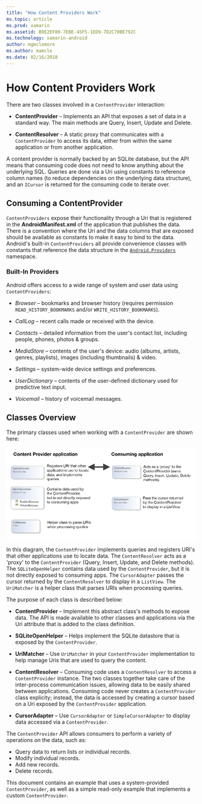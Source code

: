 ```yaml
---
title: "How Content Providers Work"
ms.topic: article
ms.prod: xamarin
ms.assetid: B9E2EF89-7EBE-45F5-1ED9-7D2C70BE792C
ms.technology: xamarin-android
author: mgmclemore
ms.author: mamcle
ms.date: 02/16/2018
---
```


# How Content Providers Work

There are two classes involved in a `ContentProvider` interaction:

- **ContentProvider** &ndash; Implements an API that exposes a set of data
  in a standard way. The main methods are Query, Insert, Update and
  Delete.

- **ContentResolver** &ndash; A static proxy that communicates with a
  `ContentProvider` to access its data, either from within the same
  application or from another application.

A content provider is normally backed by an SQLite database, but the
API means that consuming code does not need to know anything about the
underlying SQL. Queries are done via a Uri using constants to reference
column names (to reduce dependencies on the underlying data structure),
and an `ICursor` is returned for the consuming code to iterate over.


## Consuming a ContentProvider

`ContentProviders` expose their functionality through a Uri that is
registered in the **AndroidManifest.xml** of the application that
publishes the data. There is a convention where the Uri and the data
columns that are exposed should be available as constants to make it
easy to bind to the data. Android's built-in `ContentProviders` all
provide convenience classes with constants that reference the data
structure in the
[`Android.Providers`](https://developer.xamarin.com/api/namespace/Android.Provider/) namespace.



### Built-In Providers

Android offers access to a wide range of system and user data using `ContentProviders`:

- *Browser* &ndash; bookmarks and browser history (requires permission
  `READ_HISTORY_BOOKMARKS` and/or `WRITE_HISTORY_BOOKMARKS`).

- *CallLog* &ndash; recent calls made or received with the device.

- *Contacts* &ndash; detailed information from the user's contact list,
  including people, phones, photos & groups.

- *MediaStore* &ndash; contents of the user's device: audio (albums,
  artists, genres, playlists), images (including thumbnails) & video.

- *Settings* &ndash; system-wide device settings and preferences.

- *UserDictionary* &ndash; contents of the user-defined dictionary used for
  predictive text input.

- *Voicemail* &ndash; history of voicemail messages.



## Classes Overview

The primary classes used when working with a `ContentProvider` are
shown here:

[![Class diagram of Content Provider application and Consuming application interactions](how-it-works-images/classdiagram1.png)](how-it-works-images/classdiagram1.png)

In this diagram, the `ContentProvider` implements queries and registers
URI's that other applications use to locate data. The `ContentResolver`
acts as a 'proxy' to the `ContentProvider` (Query, Insert, Update, and
Delete methods). The `SQLiteOpenHelper` contains data used by the
`ContentProvider`, but it is not directly exposed to consuming apps.
The `CursorAdapter` passes the cursor returned by the `ContentResolver`
to display in a `ListView`. The `UriMatcher` is a helper class that
parses URIs when processing queries.

The purpose of each class is described below:

- **ContentProvider** &ndash; Implement this abstract class's methods to
  expose data. The API is made available to other classes and
  applications via the Uri attribute that is added to the class
  definition.

- **SQLiteOpenHelper** &ndash; Helps implement the SQLite datastore that is
  exposed by the `ContentProvider`.

- **UriMatcher** &ndash; Use `UriMatcher` in your `ContentProvider`
  implementation to help manage Uris that are used to query the
  content.

- **ContentResolver** &ndash; Consuming code uses a `ContentResolver` to
  access a `ContentProvider` instance. The two classes together take
  care of the inter-process communication issues, allowing data to be
  easily shared between applications. Consuming code never creates a
  `ContentProvider` class explicity; instead, the data is accessed by
  creating a cursor based on a Uri exposed by the `ContentProvider`
  application.

- **CursorAdapter** &ndash; Use `CursorAdapter` or `SimpleCursorAdapter` to
  display data accessed via a `ContentProvider`.

The `ContentProvider` API allows consumers to perform a variety of
operations on the data, such as:

-  Query data to return lists or individual records.
-  Modify individual records.
-  Add new records.
-  Delete records.

This document contains an example that uses a system-provided
`ContentProvider`, as well as a simple read-only example that
implements a custom `ContentProvider`.

